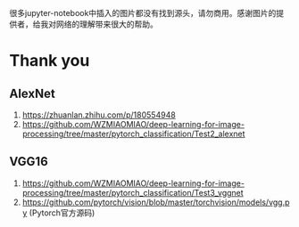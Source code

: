 很多jupyter-notebook中插入的图片都没有找到源头，请勿商用。感谢图片的提供者，给我对网络的理解带来很大的帮助。
# Thank you
## AlexNet
1. https://zhuanlan.zhihu.com/p/180554948
2. https://github.com/WZMIAOMIAO/deep-learning-for-image-processing/tree/master/pytorch_classification/Test2_alexnet
## VGG16
1. https://github.com/WZMIAOMIAO/deep-learning-for-image-processing/tree/master/pytorch_classification/Test3_vggnet
2. https://github.com/pytorch/vision/blob/master/torchvision/models/vgg.py (Pytorch官方源码)
